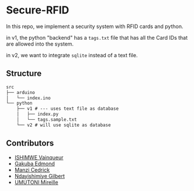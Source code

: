 # Secure-RFID
In this repo, we implement a security system with RFID cards and python. 

in v1, the python "backend" has a `tags.txt` file that has all the Card IDs that are allowed into the system.

in v2, we want to integrate `sqlite` instead of a text file.

## Structure
```txt
src
├── arduino
│   └── index.ino
└── python
    ├── v1 # --- uses text file as database
    │   ├── index.py
    │   └── tags.sample.txt
    └── v2 # will use sqlite as database
```

## Contributors
- [ISHIMWE Vainqueur](https://github.com/IVainqueur)
- [Gakuba Edmond](https://github.com/edmondgaks)
- [Manzi Cedrick](https://github.com/manzicedrick)
- [Ndayishimiye Gilbert](https://github.com/nday-gilbert)
- [UMUTONI Mireille](https://github.com/umutunomireille)

